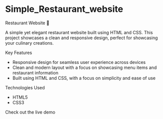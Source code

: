 # Simple_Restaurant_website

Restaurant Website 🌮

A simple yet elegant restaurant website built using HTML and CSS. This project showcases a clean and responsive design, perfect for showcasing your culinary creations.

Key Features

- Responsive design for seamless user experience across devices
- Clean and modern layout with a focus on showcasing menu items and restaurant information
- Built using HTML and CSS, with a focus on simplicity and ease of use

Technologies Used

- HTML5
- CSS3

Check out the live demo 
